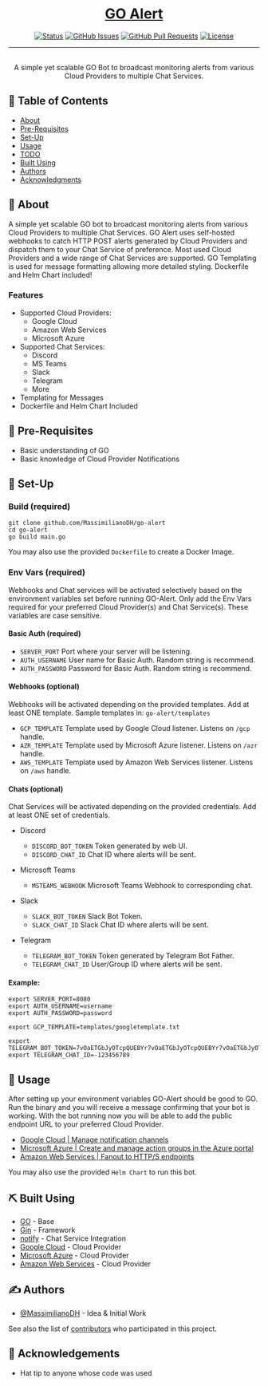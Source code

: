 <p align="center">
  <a href="" rel="noopener">
</p>

<h1 align="center">GO Alert</h1>

<div align="center">

  [![Status](https://img.shields.io/badge/status-active-success.svg)]() 
  [![GitHub Issues](https://img.shields.io/github/issues/MassimilianoDH/go-alert.svg)](https://github.com/MassimilianoDH/go-alert/issues)
  [![GitHub Pull Requests](https://img.shields.io/github/issues-pr/MassimilianoDH/go-alert.svg)](https://github.com/MassimilianoDH/go-alert/issues)
  [![License](https://img.shields.io/badge/license-MIT-blue.svg)](/LICENSE)

</div>

---

<p align="center"> 
    <br> A simple yet scalable GO Bot to broadcast monitoring alerts from various Cloud Providers to multiple Chat Services.
</p>

## 📝 Table of Contents
- [About](#about)
- [Pre-Requisites](#prerequisites)
- [Set-Up](#setup)
- [Usage](#usage)
- [TODO](../master/TODO.md)
- [Built Using](#built_using)
- [Authors](#authors)
- [Acknowledgments](#acknowledgement)

## 🧐 About <a name = "about"></a>
A simple yet scalable GO bot to broadcast monitoring alerts from various Cloud Providers to multiple Chat Services. GO Alert uses self-hosted webhooks to catch HTTP POST alerts generated by Cloud Providers and dispatch them to your Chat Service of preference. Most used Cloud Providers and a wide range of Chat Services are supported. GO Templating is used for message formatting allowing more detailed styling. Dockerfile and Helm Chart included!

### Features <a name = "features"></a>
- Supported Cloud Providers:
  - Google Cloud
  - Amazon Web Services
  - Microsoft Azure
- Supported Chat Services:
  - Discord
  - MS Teams
  - Slack
  - Telegram
  - More
- Templating for Messages
- Dockerfile and Helm Chart Included

## 🏁 Pre-Requisites <a name = "prerequisites"></a>
- Basic understanding of GO
- Basic knowledge of Cloud Provider Notifications

## 🚀 Set-Up <a name = "setup"></a>

### Build (required) <a name = "build"></a>
 
```
git clone github.com/MassimilianoDH/go-alert
cd go-alert
go build main.go
```

You may also use the provided `Dockerfile` to create a Docker Image.

### Env Vars (required) <a name = "envvars"></a>

Webhooks and Chat services will be activated selectively based on the environment variables set before running GO-Alert. Only add the Env Vars required for your preferred Cloud Provider(s) and Chat Service(s). These variables are case sensitive.

#### Basic Auth (required)

- `SERVER_PORT` Port where your server will be listening.
- `AUTH_USERNAME` User name for Basic Auth. Random string is recommend.
- `AUTH_PASSWORD` Password for Basic Auth. Random string is recommend.

#### Webhooks (optional)

Webhooks will be activated depending on the provided templates. Add at least ONE template. Sample templates in: `go-alert/templates`

- `GCP_TEMPLATE` Template used by Google Cloud listener. Listens on `/gcp` handle.
- `AZR_TEMPLATE` Template used by Microsoft Azure listener. Listens on `/azr` handle.
- `AWS_TEMPLATE` Template used by Amazon Web Services listener. Listens on `/aws` handle.

#### Chats (optional)

Chat Services will be activated depending on the provided credentials. Add at least ONE set of credentials.

- Discord
  - `DISCORD_BOT_TOKEN` Token generated by web UI.
  - `DISCORD_CHAT_ID` Chat ID where alerts will be sent.

- Microsoft Teams
  - `MSTEAMS_WEBHOOK` Microsoft Teams Webhook to corresponding chat.

- Slack
  - `SLACK_BOT_TOKEN` Slack Bot Token.
  - `SLACK_CHAT_ID` Slack Chat ID where alerts will be sent.

- Telegram
  - `TELEGRAM_BOT_TOKEN` Token generated by Telegram Bot Father.
  - `TELEGRAM_CHAT_ID` User/Group ID where alerts will be sent.

#### Example:

```
export SERVER_PORT=8080
export AUTH_USERNAME=username
export AUTH_PASSWORD=password

export GCP_TEMPLATE=templates/googletemplate.txt

export TELEGRAM_BOT_TOKEN=7vOaETGbJyOTcpQUEBYr7vOaETGbJyOTcpQUEBYr7vOaETGbJyOTcpQUEBYr
export TELEGRAM_CHAT_ID=-123456789
```

## 🎈 Usage <a name="usage"></a>

After setting up your environment variables GO-Alert should be good to GO. Run the binary and you will receive a message confirming that your bot is working. With the bot running now you will be able to add the public endpoint URL to your preferred Cloud Provider.

- [Google Cloud | Manage notification channels](https://cloud.google.com/monitoring/support/notification-options#webhooks)
- [Microsoft Azure | Create and manage action groups in the Azure portal](https://docs.microsoft.com/en-us/azure/azure-monitor/alerts/action-groups#secure-webhook)
- [Amazon Web Services | Fanout to HTTP/S endpoints](https://docs.aws.amazon.com/sns/latest/dg/sns-http-https-endpoint-as-subscriber.html)

You may also use the provided `Helm Chart` to run this bot.

## ⛏️ Built Using <a name = "built_using"></a>
- [GO](https://GO.dev/) - Base
- [Gin](https://github.com/gin-GOnic/gin) - Framework
- [notify](https://github.com/nikoksr/notify) - Chat Service Integration
- [Google Cloud](https://cloud.google.com/) - Cloud Provider
- [Microsoft Azure](https://azure.microsoft.com/en-us/) - Cloud Provider
- [Amazon Web Services](https://aws.amazon.com/) - Cloud Provider

## ✍️ Authors <a name = "authors"></a>
- [@MassimilianoDH](https://github.com/MassimilianoDH) - Idea & Initial Work

See also the list of [contributors](https://github.com/MassimilianoDH/GO-alert/contributors) who participated in this project.

## 🎉 Acknowledgements <a name = "acknowledgement"></a>
- Hat tip to anyone whose code was used